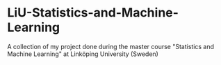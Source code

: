# LiU-Statistics-and-Machine-Learning
A collection of my project done during the master course "Statistics and Machine Learning" at Linköping University (Sweden)
